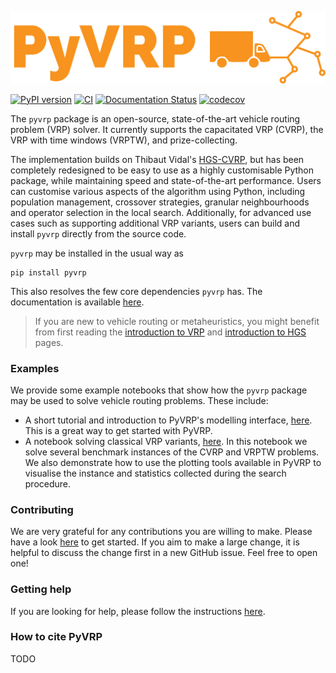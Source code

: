 ![PyVRP logo](docs/source/assets/images/PyVRP.svg)

[![PyPI version](https://badge.fury.io/py/pyvrp.svg)](https://badge.fury.io/py/pyvrp)
[![CI](https://github.com/PyVRP/PyVRP/actions/workflows/CI.yml/badge.svg?branch=main)](https://github.com/PyVRP/PyVRP/actions/workflows/CI.yml)
[![Documentation Status](https://readthedocs.org/projects/pyvrp/badge/?version=latest)](https://pyvrp.readthedocs.io/en/latest/?badge=latest)
[![codecov](https://codecov.io/gh/PyVRP/PyVRP/branch/main/graph/badge.svg?token=G9JKIVZOHB)](https://codecov.io/gh/PyVRP/PyVRP)

The `pyvrp` package is an open-source, state-of-the-art vehicle routing problem (VRP) solver.
It currently supports the capacitated VRP (CVRP), the VRP with time windows (VRPTW), and prize-collecting. 

The implementation builds on Thibaut Vidal's [HGS-CVRP][8], but has been completely redesigned to be easy to use as a highly customisable Python package, while maintaining speed and state-of-the-art performance.
Users can customise various aspects of the algorithm using Python, including population management, crossover strategies, granular neighbourhoods and operator selection in the local search.
Additionally, for advanced use cases such as supporting additional VRP variants, users can build and install `pyvrp` directly from the source code.

`pyvrp` may be installed in the usual way as
```
pip install pyvrp
```
This also resolves the few core dependencies `pyvrp` has.
The documentation is available [here][1].

> If you are new to vehicle routing or metaheuristics, you might benefit from first reading the [introduction to VRP][6] and [introduction to HGS][7] pages.

### Examples

We provide some example notebooks that show how the `pyvrp` package may be used to solve vehicle routing problems.
These include:

- A short tutorial and introduction to PyVRP's modelling interface, [here][5].
  This is a great way to get started with PyVRP.
- A notebook solving classical VRP variants, [here][4].
  In this notebook we solve several benchmark instances of the CVRP and VRPTW problems.
  We also demonstrate how to use the plotting tools available in PyVRP to visualise the instance and statistics collected during the search procedure. 

### Contributing

We are very grateful for any contributions you are willing to make. Please have
a look [here][2] to get started. If you aim to make a large change, it is
helpful to discuss the change first in a new GitHub issue. Feel free to open
one!

### Getting help

If you are looking for help, please follow the instructions [here][3].

### How to cite PyVRP

TODO


[1]: https://pyvrp.readthedocs.io/en/latest/

[2]: https://pyvrp.readthedocs.io/en/latest/dev/contributing.html

[3]: https://pyvrp.readthedocs.io/en/latest/setup/getting_help.html

[4]: https://pyvrp.readthedocs.io/en/latest/examples/basic_vrps.html

[5]: https://pyvrp.readthedocs.io/en/latest/examples/getting_started.html

[6]: https://pyvrp.readthedocs.io/en/latest/setup/introduction_to_vrp.html

[7]: https://pyvrp.readthedocs.io/en/latest/setup/introduction_to_hgs.html

[8]: https://github.com/vidalt/HGS-CVRP/
